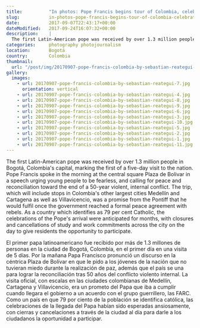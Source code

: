 ```yaml
---
title:          "In photos: Pope Francis begins tour of Colombia, celebrates peace agreement"
slug:           in-photos-pope-francis-begins-tour-of-colombia-celebrates-peace-agreement
date:           2017-09-07T22:43:17+00:00
dateModified:   2017-09-24T16:07:32+00:00
description:    |
  The first Latin-American pope was received by over 1.3 million people in Bogotá, Colombia's capital, marking the first of a five-day visit to the nation.
categories:     photography photojournalism
location:       Bogotá
country:        Colombia
thumbnail:
  url: "/post/img/20170907-pope-francis-colombia-by-sebastian-reategui-9.jpg"
gallery:
  images:
    - url: 20170907-pope-francis-colombia-by-sebastian-reategui-7.jpg
      orientation: vertical
    - url: 20170907-pope-francis-colombia-by-sebastian-reategui-4.jpg
    - url: 20170907-pope-francis-colombia-by-sebastian-reategui-8.jpg
    - url: 20170907-pope-francis-colombia-by-sebastian-reategui-9.jpg
    - url: 20170907-pope-francis-colombia-by-sebastian-reategui-6.jpg
    - url: 20170907-pope-francis-colombia-by-sebastian-reategui-3.jpg
    - url: 20170907-pope-francis-colombia-by-sebastian-reategui-10.jpg
    - url: 20170907-pope-francis-colombia-by-sebastian-reategui-5.jpg
    - url: 20170907-pope-francis-colombia-by-sebastian-reategui-2.jpg
    - url: 20170907-pope-francis-colombia-by-sebastian-reategui-1.jpg
    - url: 20170907-pope-francis-colombia-by-sebastian-reategui-11.jpg
---
```

The first Latin-American pope was received by over 1.3 million people in Bogotá, Colombia's capital, marking the first of a five-day visit to the nation. Pope Francis spoke in the morning at the central square Plaza de Bolivar in a speech urging young people to be fearless, and calling for peace and reconciliation toward the end of a 50-year violent, internal conflict. The trip, which will include stops in Colombia's other largest cities Medellín and Cartagena as well as Villavicencio, was a promise from the Pontiff that he would fulfil once the government reached a formal peace agreement with rebels. As a country which identifies as 79 per cent Catholic, the celebrations of the Pope's arrival were anticipated for months, with closures and cancellations of study and work commitments across the city on the day to give residents the opportunity to participate.

El primer papa latinoamericano fue recibido por más de 1.3 millones de personas en la ciudad de Bogotá, Colombia, en el primer día en una visita de 5 días. Por la mañana Papa Francisco pronunció un discurso en la céntrica Plaza de Bolívar en que le pido a los jóvenes de la nación que no tuvieran miedo durante la realización de paz, además que el país se una para lograr la reconciliación tras 50 años del conflicto violento internal. La visita oficial, con escalas en las ciudades colombianas de Medellín, Cartagena y Villavicencio, era un prometo del Papa que iba a cumplir cuando llegara el gobierno a un acuerdo con el grupo guerrillero, las FARC. Como un país en que 79 por ciento de la población se identifica católica, las celebraciones de la llegada del Papa habían sido esperadas ansiosamente, con cierras y cancelaciones a través de la ciudad al día para darle a los ciudadanos la oportunidad a participar.
